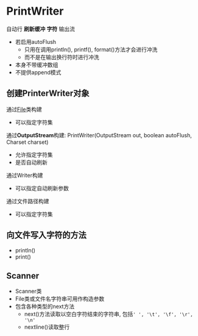 # PrintWriter

自动行 **刷新缓冲** **字符** 输出流

- 若启用autoFlush
  - 只用在调用println(), printf(), format()方法才会进行冲洗
  - 而不是在输出换行符时进行冲洗
- 本身不带缓冲数组
- 不提供append模式

## 创建PrinterWriter对象

通过[File](java-file-class.md)类构建

- 可以指定字符集

通过**OutputStream**构建: PrintWriter(OutputStream out, boolean autoFlush, Charset charset)

- 允许指定字符集
- 是否自动刷新

通过Writer构建

- 可以指定自动刷新参数

通过文件路径构建

- 可以指定字符集

## 向文件写入字符的方法

- println()
- print()

## Scanner

- Scanner类
- File类或文件名字符串可用作构造参数
- 包含各种类型的next方法
  - next()方法读取以空白字符结束的字符串, 包括`' ', '\t', '\f', '\r', '\n'`
  - nextline()读取整行

